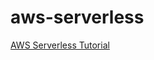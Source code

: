 # aws-serverless

[AWS Serverless Tutorial](https://aws.amazon.com/getting-started/hands-on/build-serverless-web-app-lambda-apigateway-s3-dynamodb-cognito/module-1/)
